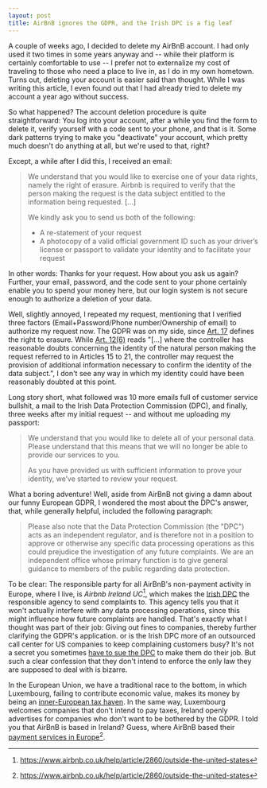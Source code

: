 ```yaml
---
layout: post
title: AirBnB ignores the GDPR, and the Irish DPC is a fig leaf
---
```


A couple of weeks ago, I decided to delete my AirBnB account. I had only used it two times in some years anyway and -- while their platform is certainly comfortable to use -- I prefer not to externalize my cost of traveling to those who need a place to live in, as I do in my own hometown. Turns out, deleting your account is easier said than thought. While I was writing this article, I even found out that I had already tried to delete my account a year ago without success.

So what happened? The account deletion procedure is quite straightforward: You log into your account, after a while you find the form to delete it, verify yourself with a code sent to your phone, and that is it. Some dark patterns trying to make you "deactivate" your account, which pretty much doesn't do anything at all, but we're used to that, right?

Except, a while after I did this, I received an email:

> We understand that you would like to exercise one of your data rights, namely the right of erasure. Airbnb is required to verify that the person making the request is the data subject entitled to the information being requested. [...]
> 
> We kindly ask you to send us both of the following:
> 
> * A re-statement of your request
> * A photocopy of a valid official government ID such as your driver’s license or passport to validate your identity and to facilitate your request

In other words: Thanks for your request. How about you ask us again? Further, your email, password, and the code sent to your phone certainly enable you to spend your money here, but our login system is not secure enough to authorize a deletion of your data.

Well, slightly annoyed, I repeated my request, mentioning that I verified three factors (Email+Password/Phone number/Ownership of email) to authorize my request now. The GDPR was on my side, since [Art. 17](https://gdpr-info.eu/art-17-gdpr/) defines the right to erasure. While [Art. 12(6)](https://gdpr-info.eu/art-12-gdpr/) reads "[...] where the controller has reasonable doubts concerning the identity of the natural person making the request referred to in Articles 15 to 21, the controller may request the provision of additional information necessary to confirm the identity of the data subject.", I don't see any way in which my identity could have been reasonably doubted at this point.

Long story short, what followed was 10 more emails full of customer service bullshit, a mail to the Irish Data Protection Commission (DPC), and finally, three weeks after my initial request -- and without me uploading my passport:

> We understand that you would like to delete all of your personal data. Please understand that this means that we will no longer be able to provide our services to you.
> 
> As you have provided us with sufficient information to prove your identity, we’ve started to review your request.

What a boring adventure! Well, aside from AirBnB not giving a damn about our funny European GDPR, I wondered the most about the DPC's answer, that, while generally helpful, included the following paragraph:

> Please also note that the Data Protection Commission (the "DPC") acts as an
> independent regulator, and is therefore not in a position to approve or
> otherwise any specific data processing operations as this could prejudice
> the investigation of any future complaints. We are an independent office
> whose primary function is to give general guidance to members of the public
> regarding data protection.

To be clear: The responsible party for all AirBnB's non-payment activity in Europe, where I live, is *Airbnb Ireland UC*[^1],
which makes the [Irish DPC](https://www.dataprotection.ie/) the responsible agency to send complaints to. This agency tells you that it won't actually interfere with any data processing operations, since this might influence how future complaints are handled. That's exactly what I thought was part of their job: Giving out fines to companies, thereby further clarifying the GDPR's application. or is the Irish DPC more of an outsourced call center for US companies to keep complaining customers busy? It's not a secret you sometimes [have to sue the DPC](https://www.telegraph.co.uk/technology/2020/10/14/privacy-activist-max-schrems-sues-irish-data-watchdog-letting/) to make them do their job. But such a clear confession that they don't intend to enforce the only law they are supposed to deal with is bizarre.

In the European Union, we have a traditional race to the bottom, in which Luxembourg, failing to contribute economic value, makes its money by being an [inner-European tax haven](https://www.investopedia.com/ask/answers/100115/why-luxembourg-considered-tax-haven.asp). In the same way, Luxembourg welcomes companies that don't intend to pay taxes, Ireland openly advertises for companies who don't want to be bothered by the GDPR. I told you that AirBnB is based in Ireland? Guess, where AirBnB based their [payment services in Europe](/assets/airbnb_addresses.png)[^1].

[^1]: https://www.airbnb.co.uk/help/article/2860/outside-the-united-states